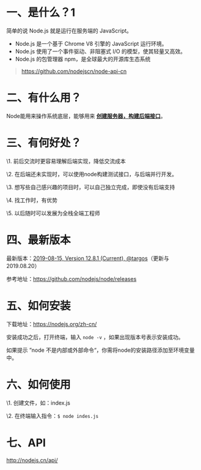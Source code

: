 # 一、是什么？1

简单的说 Node.js 就是运行在服务端的 JavaScript。

- Node.js 是一个基于 Chrome V8 引擎的 JavaScript 运行环境。 
- Node.js 使用了一个事件驱动、非阻塞式 I/O 的模型，使其轻量又高效。 
- Node.js 的包管理器 npm，是全球最大的开源库生态系统

> <https://github.com/nodejscn/node-api-cn>

# 二、有什么用？

Node能用来操作系统底层，能够用来 <b><ins>创建服务器，构建后端接口</ins></b>。

# 三、有何好处？

\1. 前后交流时更容易理解后端实现，降低交流成本

\2. 在后端还未实现时，可以使用node构建测试接口，与后端并行开发。

\3. 想写些自己感兴趣的项目时，可以自己独立完成，即使没有后端支持

\4. 找工作时，有优势

\5. 以后随时可以发展为全栈全端工程师

# 四、最新版本

最新版本：[2019-08-15, Version 12.8.1 (Current), @targos](https://github.com/nodejs/node/releases/tag/v12.8.1)（更新与2019.08.20）

参考地址：<https://github.com/nodejs/node/releases>

# 五、如何安装

下载地址：<https://nodejs.org/zh-cn/>

安装成功之后，打开终端，输入 `node -v` ，如果出现版本号表示安装成功。

如果提示 ”node 不是内部或外部命令“，你需将node的安装路径添加至环境变量中。

# 六、如何使用

\1. 创建文件，如：index.js

\2. 在终端输入指令：`$ node indes.js`

# 七、API

 <http://nodejs.cn/api/>















